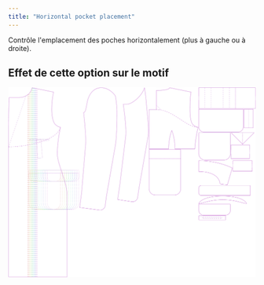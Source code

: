 ```yaml
---
title: "Horizontal pocket placement"
---
```


Contrôle l'emplacement des poches horizontalement (plus à gauche ou à droite).

## Effet de cette option sur le motif

![Cette image montre l'effet de cette option en superposant plusieurs variantes qui ont une valeur différente pour cette option](carlton_pocketplacementhorizontal_sample.svg "Effet de cette option sur le modèle")
